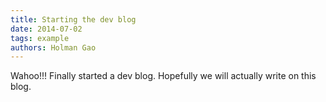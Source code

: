 ```yaml
---
title: Starting the dev blog
date: 2014-07-02
tags: example
authors: Holman Gao
---
```


Wahoo!!!  Finally started a dev blog.  Hopefully we will actually write on
this blog.
